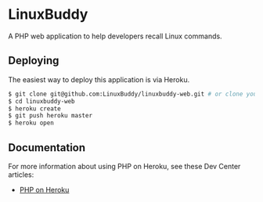 # LinuxBuddy

A PHP web application to help developers recall Linux commands.

## Deploying

The easiest way to deploy this application is via Heroku.

```sh
$ git clone git@github.com:LinuxBuddy/linuxbuddy-web.git # or clone your own fork
$ cd linuxbuddy-web
$ heroku create
$ git push heroku master
$ heroku open
```

## Documentation

For more information about using PHP on Heroku, see these Dev Center articles:

- [PHP on Heroku](https://devcenter.heroku.com/categories/php)
